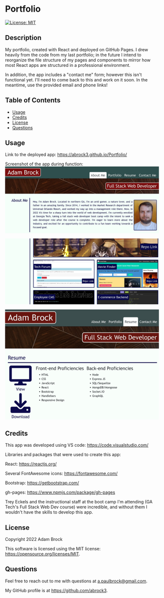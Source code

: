 # Portfolio
[![License: MIT](https://img.shields.io/badge/License-MIT-yellow.svg)](https://opensource.org/licenses/MIT)

## Description

My portfolio, created with React and deployed on GitHub Pages. I drew heavily from the code from my last portfolio; in the future I intend to reorganize the file structure of my pages and components to mirror how most React apps are structured in a professional environment.

In addition, the app includes a "contact me" form; however this isn't functional yet. I'll need to come back to this and work on it soon. In the meantime, use the provided email and phone links!

## Table of Contents

- [Usage](#usage)
- [Credits](#credits)
- [License](#license)
- [Questions](#questions)

    
## Usage

Link to the deployed app: https://abrock3.github.io/Portfolio/


Screenshot of the app during function:
![Screenshot](screenshots/ScreenshotAboutMe.jpg?raw=true "Screenshot")

![Screenshot](screenshots/ScreenshotPortfolio.jpg?raw=true "Screenshot")

![Screenshot](screenshots/ScreenshotResume.jpg?raw=true "Screenshot")

## Credits

This app was developed using VS code: https://code.visualstudio.com/


Libraries and packages that were used to create this app:

React: https://reactjs.org/ 

Several FontAwesome icons: https://fontawesome.com/

Bootstrap: https://getbootstrap.com/

gh-pages: https://www.npmjs.com/package/gh-pages

Trey Eckels and the instructional staff at the boot camp I'm attending (GA Tech's Full Stack Web Dev course) were incredible, and without them I wouldn't have the skills to develop this app.

## License

Copyright 2022 Adam Brock
      
This software is licensed using the MIT license: https://opensource.org/licenses/MIT.

## Questions

Feel free to reach out to me with questions at a.paulbrock@gmail.com.

My GitHub profile is at https://github.com/abrock3.